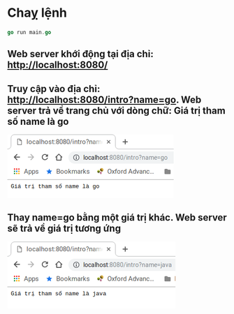 # Chaỵ lệnh

```go
go run main.go
```

## Web server khới động tại địa chỉ: [http://localhost:8080/](http://localhost:8080/ "http://localhost:8080/")

## Truy cập vào địa chỉ: [http://localhost:8080/intro?name=go](http://localhost:8080/ "http://localhost:8080/"). Web server trả về trang chủ với dòng chữ: Giá trị tham số name là go

![Tham số name](name-go.png?raw=true "Tham số name")

## Thay name=go bằng một giá trị khác. Web server sẽ trả về giá trị tương ứng

![Tham số name](name-java.png?raw=true "Tham số name")